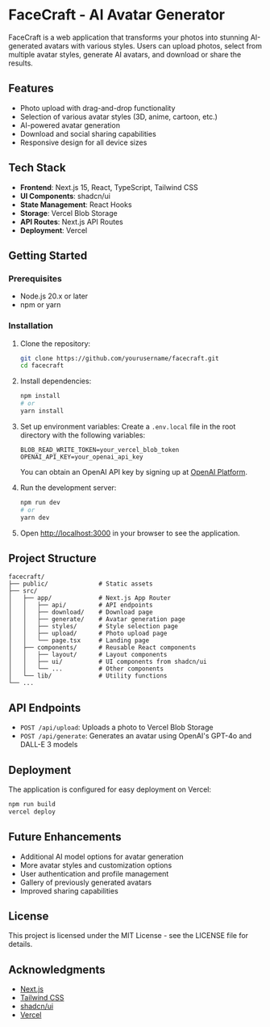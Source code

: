 # FaceCraft - AI Avatar Generator

FaceCraft is a web application that transforms your photos into stunning AI-generated avatars with various styles. Users can upload photos, select from multiple avatar styles, generate AI avatars, and download or share the results.

## Features

- Photo upload with drag-and-drop functionality
- Selection of various avatar styles (3D, anime, cartoon, etc.)
- AI-powered avatar generation
- Download and social sharing capabilities
- Responsive design for all device sizes

## Tech Stack

- **Frontend**: Next.js 15, React, TypeScript, Tailwind CSS
- **UI Components**: shadcn/ui
- **State Management**: React Hooks
- **Storage**: Vercel Blob Storage
- **API Routes**: Next.js API Routes
- **Deployment**: Vercel

## Getting Started

### Prerequisites

- Node.js 20.x or later
- npm or yarn

### Installation

1. Clone the repository:
   ```bash
   git clone https://github.com/yourusername/facecraft.git
   cd facecraft
   ```

2. Install dependencies:
   ```bash
   npm install
   # or
   yarn install
   ```

3. Set up environment variables:
   Create a `.env.local` file in the root directory with the following variables:
   ```
   BLOB_READ_WRITE_TOKEN=your_vercel_blob_token
   OPENAI_API_KEY=your_openai_api_key
   ```

   You can obtain an OpenAI API key by signing up at [OpenAI Platform](https://platform.openai.com/).

4. Run the development server:
   ```bash
   npm run dev
   # or
   yarn dev
   ```

5. Open [http://localhost:3000](http://localhost:3000) in your browser to see the application.

## Project Structure

```
facecraft/
├── public/              # Static assets
├── src/
│   ├── app/             # Next.js App Router
│   │   ├── api/         # API endpoints
│   │   ├── download/    # Download page
│   │   ├── generate/    # Avatar generation page
│   │   ├── styles/      # Style selection page
│   │   ├── upload/      # Photo upload page
│   │   └── page.tsx     # Landing page
│   ├── components/      # Reusable React components
│   │   ├── layout/      # Layout components
│   │   ├── ui/          # UI components from shadcn/ui
│   │   └── ...          # Other components
│   └── lib/             # Utility functions
└── ...
```

## API Endpoints

- `POST /api/upload`: Uploads a photo to Vercel Blob Storage
- `POST /api/generate`: Generates an avatar using OpenAI's GPT-4o and DALL-E 3 models

## Deployment

The application is configured for easy deployment on Vercel:

```bash
npm run build
vercel deploy
```

## Future Enhancements

- Additional AI model options for avatar generation
- More avatar styles and customization options
- User authentication and profile management
- Gallery of previously generated avatars
- Improved sharing capabilities

## License

This project is licensed under the MIT License - see the LICENSE file for details.

## Acknowledgments

- [Next.js](https://nextjs.org/)
- [Tailwind CSS](https://tailwindcss.com/)
- [shadcn/ui](https://ui.shadcn.com/)
- [Vercel](https://vercel.com/)

